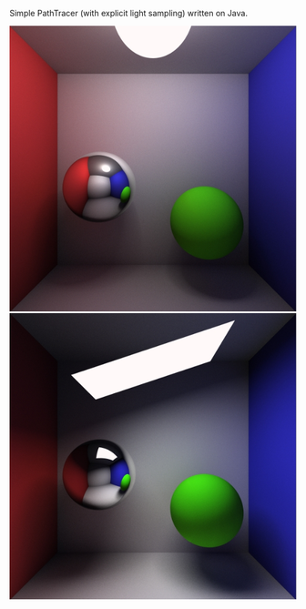 Simple PathTracer (with explicit light sampling) written on Java.

![alt tag](https://raw.githubusercontent.com/sanex3339/PathTracer-Java/master/preview/preview.jpg)
![alt tag](https://raw.githubusercontent.com/sanex3339/PathTracer-Java/master/preview/preview2.jpg)
